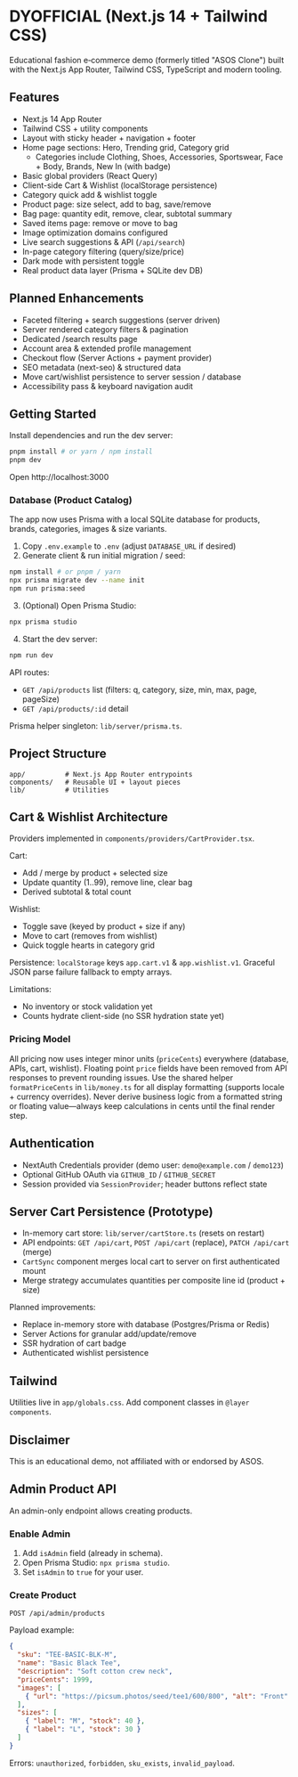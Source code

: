 # DYOFFICIAL (Next.js 14 + Tailwind CSS)

Educational fashion e‑commerce demo (formerly titled "ASOS Clone") built with the Next.js App Router, Tailwind CSS, TypeScript and modern tooling.

## Features

- Next.js 14 App Router
- Tailwind CSS + utility components
- Layout with sticky header + navigation + footer
- Home page sections: Hero, Trending grid, Category grid
  - Categories include Clothing, Shoes, Accessories, Sportswear, Face + Body, Brands, New In (with badge)
- Basic global providers (React Query)
- Client-side Cart & Wishlist (localStorage persistence)
- Category quick add & wishlist toggle
- Product page: size select, add to bag, save/remove
- Bag page: quantity edit, remove, clear, subtotal summary
- Saved items page: remove or move to bag
- Image optimization domains configured
- Live search suggestions & API (`/api/search`)
- In-page category filtering (query/size/price)
- Dark mode with persistent toggle
- Real product data layer (Prisma + SQLite dev DB)

## Planned Enhancements

- Faceted filtering + search suggestions (server driven)
- Server rendered category filters & pagination
- Dedicated /search results page
- Account area & extended profile management
- Checkout flow (Server Actions + payment provider)
- SEO metadata (next-seo) & structured data
- Move cart/wishlist persistence to server session / database
- Accessibility pass & keyboard navigation audit

## Getting Started

Install dependencies and run the dev server:

```bash
pnpm install # or yarn / npm install
pnpm dev
```

Open http://localhost:3000

### Database (Product Catalog)

The app now uses Prisma with a local SQLite database for products, brands, categories, images & size variants.

1. Copy `.env.example` to `.env` (adjust `DATABASE_URL` if desired)
2. Generate client & run initial migration / seed:

```bash
npm install # or pnpm / yarn
npx prisma migrate dev --name init
npm run prisma:seed
```

3. (Optional) Open Prisma Studio:

```bash
npx prisma studio
```

4. Start the dev server:

```bash
npm run dev
```

API routes:

- `GET /api/products` list (filters: q, category, size, min, max, page, pageSize)
- `GET /api/products/:id` detail

Prisma helper singleton: `lib/server/prisma.ts`.

## Project Structure

```
app/          # Next.js App Router entrypoints
components/   # Reusable UI + layout pieces
lib/          # Utilities
```

## Cart & Wishlist Architecture

Providers implemented in `components/providers/CartProvider.tsx`.

Cart:

- Add / merge by product + selected size
- Update quantity (1..99), remove line, clear bag
- Derived subtotal & total count

Wishlist:

- Toggle save (keyed by product + size if any)
- Move to cart (removes from wishlist)
- Quick toggle hearts in category grid

Persistence: `localStorage` keys `app.cart.v1` & `app.wishlist.v1`.
Graceful JSON parse failure fallback to empty arrays.

Limitations:

- No inventory or stock validation yet
- Counts hydrate client-side (no SSR hydration state yet)

### Pricing Model

All pricing now uses integer minor units (`priceCents`) everywhere (database, APIs, cart, wishlist). Floating point `price` fields have been removed from API responses to prevent rounding issues. Use the shared helper `formatPriceCents` in `lib/money.ts` for all display formatting (supports locale + currency overrides). Never derive business logic from a formatted string or floating value—always keep calculations in cents until the final render step.

## Authentication

- NextAuth Credentials provider (demo user: `demo@example.com` / `demo123`)
- Optional GitHub OAuth via `GITHUB_ID` / `GITHUB_SECRET`
- Session provided via `SessionProvider`; header buttons reflect state

## Server Cart Persistence (Prototype)

- In-memory cart store: `lib/server/cartStore.ts` (resets on restart)
- API endpoints: `GET /api/cart`, `POST /api/cart` (replace), `PATCH /api/cart` (merge)
- `CartSync` component merges local cart to server on first authenticated mount
- Merge strategy accumulates quantities per composite line id (product + size)

Planned improvements:

- Replace in-memory store with database (Postgres/Prisma or Redis)
- Server Actions for granular add/update/remove
- SSR hydration of cart badge
- Authenticated wishlist persistence

## Tailwind

Utilities live in `app/globals.css`. Add component classes in `@layer components`.

## Disclaimer

This is an educational demo, not affiliated with or endorsed by ASOS.

## Admin Product API

An admin-only endpoint allows creating products.

### Enable Admin

1. Add `isAdmin` field (already in schema).
2. Open Prisma Studio: `npx prisma studio`.
3. Set `isAdmin` to `true` for your user.

### Create Product

`POST /api/admin/products`

Payload example:

```json
{
  "sku": "TEE-BASIC-BLK-M",
  "name": "Basic Black Tee",
  "description": "Soft cotton crew neck",
  "priceCents": 1999,
  "images": [
    { "url": "https://picsum.photos/seed/tee1/600/800", "alt": "Front" }
  ],
  "sizes": [
    { "label": "M", "stock": 40 },
    { "label": "L", "stock": 30 }
  ]
}
```

Errors: `unauthorized`, `forbidden`, `sku_exists`, `invalid_payload`.
